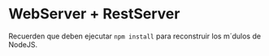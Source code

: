 # WebServer + RestServer

Recuerden que deben ejecutar ```npm install``` para reconstruir los m´dulos de NodeJS.

